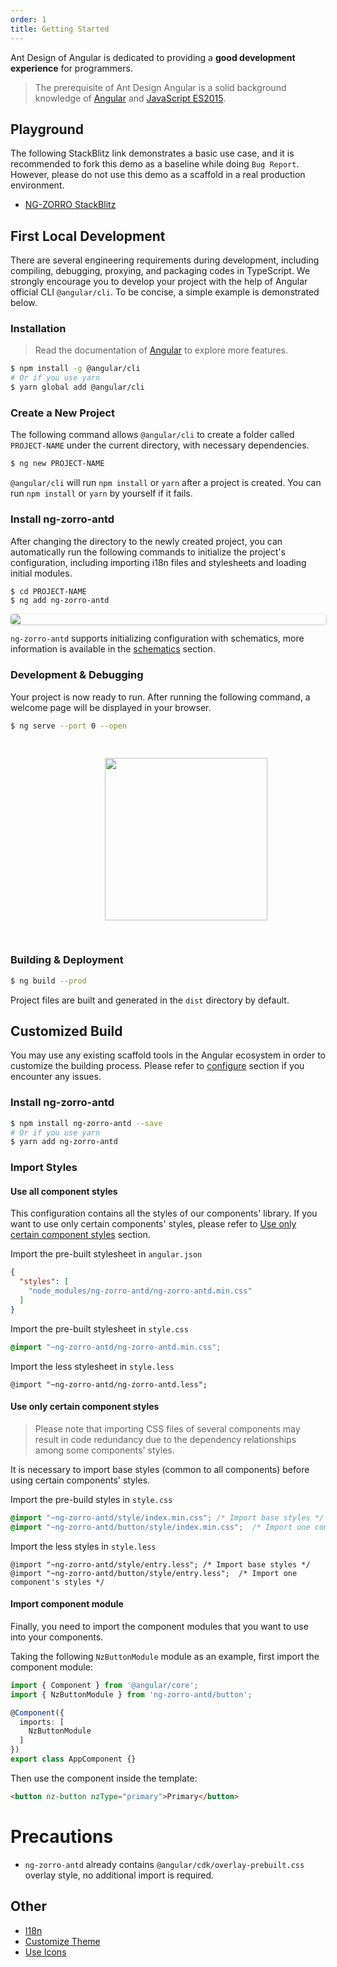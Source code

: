 ```yaml
---
order: 1
title: Getting Started
---
```


Ant Design of Angular is dedicated to providing a **good development experience** for programmers.

> The prerequisite of Ant Design Angular is a solid background knowledge of [Angular](https://angular.dev) and [JavaScript ES2015](http://babeljs.io/docs/learn-es2015/).

## Playground

The following StackBlitz link demonstrates a basic use case, and it is recommended to fork this demo as a baseline while doing `Bug Report`. However, please do not use this demo as a scaffold in a real production environment.

- [NG-ZORRO StackBlitz](https://stackblitz.com/edit/ng-zorro-antd-ivy)

## First Local Development

There are several engineering requirements during development, including compiling, debugging, proxying, and packaging codes in TypeScript. We strongly encourage you to develop your project with the help of Angular official CLI `@angular/cli`. To be concise, a simple example is demonstrated below.

### Installation

> Read the documentation of [Angular](https://angular.dev/cli) to explore more features.

```bash
$ npm install -g @angular/cli
# Or if you use yarn
$ yarn global add @angular/cli
```

### Create a New Project

The following command allows `@angular/cli` to create a folder called `PROJECT-NAME` under the current directory, with necessary dependencies.

```bash
$ ng new PROJECT-NAME
```

`@angular/cli` will run `npm install` or `yarn` after a project is created. You can run `npm install` or `yarn` by yourself if it fails.

### Install ng-zorro-antd

After changing the directory to the newly created project, you can automatically run the following commands to initialize the project's configuration, including importing i18n files and stylesheets and loading initial modules.

```bash
$ cd PROJECT-NAME
$ ng add ng-zorro-antd
```

<img style="display: block; border-radius: 4px; box-shadow: 1px 1px 4px 0px rgba(0, 0, 0, 0.2);" src="https://img.alicdn.com/tfs/TB19fFHdkxz61VjSZFtXXaDSVXa-680-243.svg">

`ng-zorro-antd` supports initializing configuration with schematics, more information is available in the [schematics](/docs/schematics/en) section.

### Development & Debugging

Your project is now ready to run. After running the following command, a welcome page will be displayed in your browser.

```bash
$ ng serve --port 0 --open
```

<img style="display: block;padding: 30px 30%;height: 260px;" src="https://img.alicdn.com/tfs/TB1X.qJJgHqK1RjSZFgXXa7JXXa-89-131.svg">

### Building & Deployment

```bash
$ ng build --prod
```

Project files are built and generated in the `dist` directory by default.

## Customized Build

You may use any existing scaffold tools in the Angular ecosystem in order to customize the building process. Please refer to [configure](https://github.com/NG-ZORRO/ng-zorro-antd/tree/master/integration) section if you encounter any issues.

### Install ng-zorro-antd

```bash
$ npm install ng-zorro-antd --save
# Or if you use yarn
$ yarn add ng-zorro-antd
```

### Import Styles

#### Use all component styles

This configuration contains all the styles of our components' library.
If you want to use only certain components' styles, please refer to [Use only certain component styles](/docs/getting-started/en#use-only-certain-component-styles) section.

Import the pre-built stylesheet in `angular.json`

```json
{
  "styles": [
    "node_modules/ng-zorro-antd/ng-zorro-antd.min.css"
  ]
}
```

Import the pre-built stylesheet in `style.css`

```css
@import "~ng-zorro-antd/ng-zorro-antd.min.css";
```

Import the less stylesheet in `style.less`

```less
@import "~ng-zorro-antd/ng-zorro-antd.less";
```

#### Use only certain component styles

> Please note that importing CSS files of several components may result in code redundancy due to the dependency relationships among some components' styles.

It is necessary to import base styles (common to all components) before using certain components' styles.

Import the pre-build styles in `style.css`

```css
@import "~ng-zorro-antd/style/index.min.css"; /* Import base styles */
@import "~ng-zorro-antd/button/style/index.min.css";  /* Import one component's styles */
```

Import the less styles in `style.less`

```less
@import "~ng-zorro-antd/style/entry.less"; /* Import base styles */
@import "~ng-zorro-antd/button/style/entry.less";  /* Import one component's styles */
```

#### Import component module

Finally, you need to import the component modules that you want to use into your components.

Taking the following `NzButtonModule` module as an example, first import the component module:

```ts
import { Component } from '@angular/core';
import { NzButtonModule } from 'ng-zorro-antd/button';

@Component({
  imports: [
    NzButtonModule
  ]
})
export class AppComponent {}
```

Then use the component inside the template:

```html
<button nz-button nzType="primary">Primary</button>
```

# Precautions

- `ng-zorro-antd` already contains `@angular/cdk/overlay-prebuilt.css` overlay style, no additional import is required.

## Other

- [I18n](/docs/i18n/en)
- [Customize Theme](/docs/customize-theme/en)
- [Use Icons](/components/icon/en)
